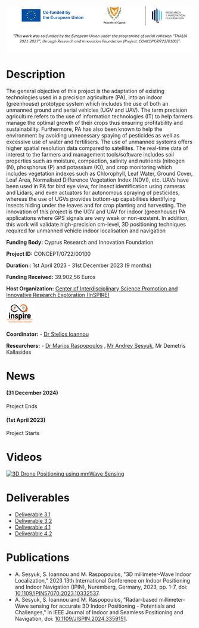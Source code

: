 ![Banner](/images/demetraBanner.png)

# Description
The general objective of this project is the adaptation of existing technologies used in a precision agriculture (PA), into an indoor (greenhouse) prototype system which includes the use of both an unmanned ground and aerial vehicles (UGV and
UAV). The term precision agriculture refers to the use of information technologies (IT) to help farmers manage the optimal growth of their crops thus ensuring profitability and sustainability. Furthermore, PA has also been known to help the
environment by avoiding unnecessary spaying of pesticides as well as excessive use of water and fertilisers. The use of unmanned systems offers higher spatial resolution data compared to satellites. The real-time data of interest to the farmers
and management tools/software includes soil properties such as moisture, compaction, salinity and nutrients (nitrogen (N), phosphorus (P) and potassium (K)), and crop monitoring which includes vegetation indexes such as Chlorophyll, Leaf Water,
Ground Cover, Leaf Area, Normalised Difference Vegetation Index (NDVI), etc. UAVs have been used in PA for bird eye view, for insect identification using cameras and Lidars, and even actuators for autonomous spraying of pesticides, whereas the use
of UGVs provides bottom-up capabilities identifying insects hiding under the leaves and for crop planting and harvesting. The innovation of this project is the UGV and UAV for indoor (greenhouse) PA applications where GPS signals are very weak or
non-existent. In addition, this work will validate high-precision cm-level, 3D positioning techniques required for unmanned vehicle indoor localisation and navigation

**Funding Body:** Cyprus Research and Innovation Foundation

**Project ID:** CONCEPT/0722/00100

**Duration:**: 1st April 2023 - 31st December 2023 (9 months)

**Funding Received:** 39.902,56 Euros

**Host Organization:** [Center of Interdisciplinary Science Promotion and Innovative Research Exploration (InSPIRE)](http://inspirecenter.org/)

<img src="./images/Picture2.png" width="75" >


**Coordinator:** - [Dr Stelios Ioannou](https://www.uclancyprus.ac.cy/academic/dr-stelios-ioannou/)

**Researchers:** - [Dr Marios Raspopoulos](https://www.uclancyprus.ac.cy/academic/dr-marios-raspopoulos/) , [Mr Andrey Sesyuk](https://www.linkedin.com/in/asesyuk/), Mr Demetris Kallasides

# News
#### (31 December 2024)
Project Ends

<!---
##### (23 Jauary 2024)
Paper titled 'Radar-based millimeter-Wave sensing for accurate 3D Indoor Positioning - Potentials and Challenges' gets accepted to the Journal on Indoor Seamless Positioning and Navigation

#### (06 December 2023)
[IPIN Paper](https://ieeexplore.ieee.org/document/10332537). gets published on IEEExplore

#### (25 September 2023 - 28 September 2023)
Project Team participates to the 13th International Conference on Indoor Positioning and Indoor Navigation (IPIN) was organized by the Fraunhofer Institute for Integrated Circuits IIS with the support of researchers from the German Aerospace Center (DLR) and the Stuttgart University of Applied Sciences. 

<img src="./images/Picture3.jpg" width="200" >  <img src="./images/Picture4.jpg" width="200" >  <img src="./images/Picture5.jpg" width="200" >  <img src="./images/Picture6.jpg" width="200" >  
--->

#### (1st April 2023) 
Project Starts


# Videos
[![3D Drone Positioning using mmWave Sensing](https://img.youtube.com/vi/5V9xu1u4u2c/0.jpg)](https://www.youtube.com/watch?v=5V9xu1u4u2c)

# Deliverables
- [Deliverable 3.1](/deliverables/THESIS_D3.1.pdf)
- [Deliverable 3.2](/deliverables/THESIS_D3.2.pdf)
- [Deliverable 4.1](/deliverables/THESIS_D4.1.pdf)
- [Deliverable 4.2](/deliverables/THESIS_D4.2.pdf)


# Publications

- A. Sesyuk, S. Ioannou and M. Raspopoulos, "3D millimeter-Wave Indoor Localization," 2023 13th International Conference on Indoor Positioning and Indoor Navigation (IPIN), Nuremberg, Germany, 2023, pp. 1-7, doi: [10.1109/IPIN57070.2023.10332537](https://ieeexplore.ieee.org/document/10332537).
- A. Sesyuk, S. Ioannou and M. Raspopoulos, "Radar-based millimeter-Wave sensing for accurate 3D Indoor Positioning - Potentials and Challenges," in IEEE Journal of Indoor and Seamless Positioning and Navigation, doi: [10.1109/JISPIN.2024.3359151](https://ieeexplore.ieee.org/document/10415170).
